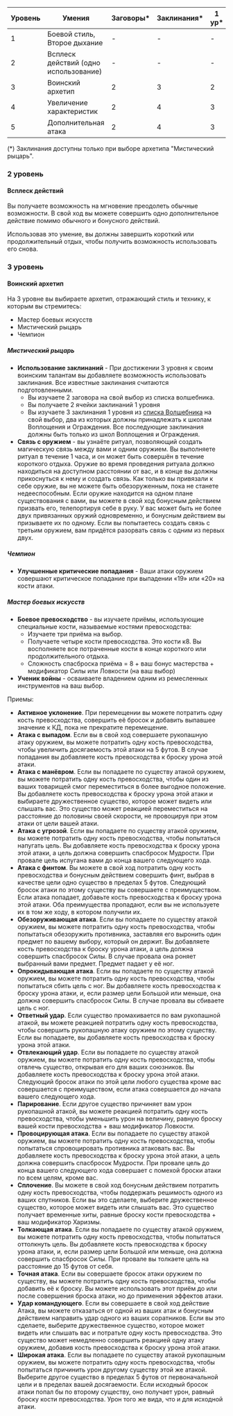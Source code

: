 
| Уровень | Умения | Заговоры* | Заклинания* | 1 ур* | 2 ур* |
| ---- | ---- | ---- | ---- | ---- | ---- |
| 1 | Боевой стиль, Второе дыхание | - | - | - | - |
| 2 | Всплеск действий (одно использование) | - | - | - | - |
| 3 | Воинский архетип | 2 | 3 | 2 | - |
| 4 | Увеличение характеристик | 2 | 4 | 3 | - |
| 5 | Дополнительная атака | 2 | 4 | 3 | - |
(\*) Заклинания доступны только при выборе архетипа "Мистический рыцарь".  
### 2 уровень
#### Всплеск действий
Вы получаете возможность на мгновение преодолеть обычные возможности. В свой ход вы можете совершить одно дополнительное действие помимо обычного и бонусного действий.

Использовав это умение, вы должны завершить короткий или продолжительный отдых, чтобы получить возможность использовать его снова.
### 3 уровень
#### Воинский архетип
На 3 уровне вы выбираете архетип, отражающий стиль и технику, к которым вы стремитесь:
- Мастер боевых искусств
- Мистический рыцарь
- Чемпион

##### Мистический рыцарь
- **Использование заклинаний** - При достижении 3 уровня к своим воинским талантам вы добавляете возможность использовать заклинания. Все известные заклинания считаются подготовленными.
	- Вы изучаете 2 заговора на свой выбор из списка волшебника.
	- Вы получаете 2 ячейки заклинаний 1 уровня
	- Вы изучаете 3 заклинания 1 уровня из [списка Волшебника](../Класс/Волшебник.md#Магия) на свой выбор, два из которых должны принадлежать к школам Воплощения и Ограждения. Все последующие заклинания должны быть только из школ Воплощения и Ограждения.
- **Связь с оружием** - вы узнаёте ритуал, позволяющий создать магическую связь между вами и одним оружием. Вы выполняете ритуал в течение 1 часа, и он может быть совершён в течение короткого отдыха. Оружие во время проведения ритуала должно находиться на доступном расстоянии от вас, и в конце вы должны прикоснуться к нему и создать связь. Как только вы привязали к себе оружие, вы не можете быть обезоруженным, пока не станете недееспособным. Если оружие находится на одном плане существования с вами, вы можете в свой ход бонусным действием призвать его, телепортируя себе в руку. У вас может быть не более двух привязанных оружий одновременно, и бонусным действием вы призываете их по одному. Если вы попытаетесь создать связь с третьим оружием, вам придётся разорвать связь с одним из первых двух.

##### Чемпион
- **Улучшенные критические попадания** - Ваши атаки оружием совершают критическое попадание при выпадении «19» или «20» на кости атаки.

##### Мастер боевых искусств
- **Боевое превосходство** - вы изучаете приёмы, использующие специальные кости, называемые костями превосходства:
	- Изучаете три приёма на выбор.
	- Получаете четыре кости превосходства. Это кости к8. Вы восполняете все потраченные кости в конце короткого или продолжительного отдыха.
	- Сложность спасброска приёма = 8 + ваш бонус мастерства + модификатор Силы или Ловкости (на ваш выбор)
- **Ученик войны** - осваиваете владением одним из ремесленных инструментов на ваш выбор.

Приемы:
- **Активное уклонение**. При перемещении вы можете потратить одну кость превосходства, совершить её бросок и добавить выпавшее значение к КД, пока не прекратите перемещение.
- **Атака с выпадом**. Если вы в свой ход совершаете рукопашную атаку оружием, вы можете потратить одну кость превосходства, чтобы увеличить досягаемость этой атаки на 5 футов. В случае попадания вы добавляете кость превосходства к броску урона этой атаки.
- **Атака с манёвром**. Если вы попадаете по существу атакой оружием, вы можете потратить одну кость превосходства, чтобы один из ваших товарищей смог переместиться в более выгодное положение. Вы добавляете кость превосходства к броску урона этой атаки и выбираете дружественное существо, которое может видеть или слышать вас. Это существо может реакцией переместиться на расстояние до половины своей скорости, не провоцируя при этом атаки от цели вашей атаки.
- **Атака с угрозой**. Если вы попадаете по существу атакой оружием, вы можете потратить одну кость превосходства, чтобы попытаться напугать цель. Вы добавляете кость превосходства к броску урона этой атаки, а цель должна совершить спасбросок Мудрости. При провале цель испугана вами до конца вашего следующего хода.
- **Атака с финтом**. Вы можете в свой ход потратить одну кость превосходства и бонусным действием совершить финт, выбрав в качестве цели одно существо в пределах 5 футов. Следующий бросок атаки по этому существу вы совершаете с преимуществом. Если атака попадает, добавьте кость превосходства к броску урона этой атаки. Оба преимущества пропадают, если вы не используете их в том же ходу, в котором получили их.
- **Обезоруживающая атака**. Если вы попадаете по существу атакой оружием, вы можете потратить одну кость превосходства, чтобы попытаться обезоружить противника, заставляя его выронить один предмет по вашему выбору, который он держит. Вы добавляете кость превосходства к броску урона атаки, а цель должна совершить спасбросок Силы. В случае провала она роняет выбранный вами предмет. Предмет падает у её ног.
- **Опрокидывающая атака**. Если вы попадаете по существу атакой оружием, вы можете потратить одну кость превосходства, чтобы попытаться сбить цель с ног. Вы добавляете кость превосходства к броску урона атаки, и, если размер цели Большой или меньше, она должна совершить спасбросок Силы. В случае провала вы сбиваете цель с ног.
- **Ответный удар**. Если существо промахивается по вам рукопашной атакой, вы можете реакцией потратить одну кость превосходства, чтобы совершить рукопашную атаку оружием по этому существу. Если вы попадаете, вы добавляете кость превосходства к броску урона этой атаки.
- **Отвлекающий удар**. Если вы попадаете по существу атакой оружием, вы можете потратить одну кость превосходства, чтобы отвлечь существо, открывая его для ваших союзников. Вы добавляете кость превосходства к броску урона этой атаки. Следующий бросок атаки по этой цели любого существа кроме вас совершается с преимуществом, если атака совершается до начала вашего следующего хода.
- **Парирование**. Если другое существо причиняет вам урон рукопашной атакой, вы можете реакцией потратить одну кость превосходства, чтобы уменьшить урон на величину, равную броску вашей кости превосходства + ваш модификатор Ловкости.
- **Провоцирующая атака**. Если вы попадаете по существу атакой оружием, вы можете потратить одну кость превосходства, чтобы попытаться спровоцировать противника атаковать вас. Вы добавляете кость превосходства к броску урона этой атаки, а цель должна совершить спасбросок Мудрости. При провале цель до конца вашего следующего хода совершает с помехой броски атаки по всем целям, кроме вас.
- **Сплочение**. Вы можете в свой ход бонусным действием потратить одну кость превосходства, чтобы поддержать решимость одного из ваших спутников. Если вы это сделаете, выберите дружественное существо, которое может видеть или слышать вас. Это существо получает временные хиты, равные броску кости превосходства + ваш модификатор Харизмы.
- **Толкающая атака**. Если вы попадаете по существу атакой оружием, вы можете потратить одну кость превосходства, чтобы попытаться оттолкнуть цель. Вы добавляете кость превосходства к броску урона атаки, и, если размер цели Большой или меньше, она должна совершить спасбросок Силы. При провале вы толкаете цель на расстояние до 15 футов от себя.
- **Точная атака**. Если вы совершаете бросок атаки оружием по существу, вы можете потратить одну кость превосходства, чтобы добавить её к броску. Вы можете использовать этот приём до или после совершения броска атаки, но до применения эффектов атаки.
- **Удар командующего**. Если вы совершаете в свой ход действие Атака, вы можете отказаться от одной из ваших атак и бонусным действием направить удар одного из ваших соратников. Если вы это сделаете, выберите дружественное существо, которое может видеть или слышать вас и потратьте одну кость превосходства. Это существо может немедленно совершить реакцией одну атаку оружием, добавив кость превосходства к броску урона этой атаки.
- **Широкая атака**. Если вы попадаете по существу атакой рукопашным оружием, вы можете потратить одну кость превосходства, чтобы попытаться причинить урон другому существу этой же атакой. Выберите другое существо в пределах 5 футов от первоначальной цели и в пределах вашей досягаемости. Если исходный бросок атаки попал бы по второму существу, оно получает урон, равный броску кости превосходства. Урон того же вида, что и для исходной атаки.
